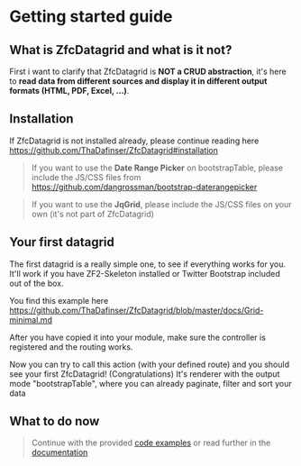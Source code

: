 # Getting started guide

## What is ZfcDatagrid and what is it not?
First i want to clarify that ZfcDatagrid is **NOT a CRUD abstraction**, 
it's here to **read data from different sources and display it in different output formats (HTML, PDF, Excel, ...)**.

## Installation
If ZfcDatagrid is not installed already, please continue reading here https://github.com/ThaDafinser/ZfcDatagrid#installation

> If you want to use the **Date Range Picker** on bootstrapTable, please include the JS/CSS files from https://github.com/dangrossman/bootstrap-daterangepicker 

> If you want to use the **JqGrid**, please include the JS/CSS files on your own (it's not part of ZfcDatagrid)

## Your first datagrid
The first datagrid is a really simple one, to see if everything works for you. 
It'll work if you have ZF2-Skeleton installed or Twitter Bootstrap included out of the box.

You find this example here https://github.com/ThaDafinser/ZfcDatagrid/blob/master/docs/Grid-minimal.md

After you have copied it into your module, make sure the controller is registered and the routing works.

Now you can try to call this action (with your defined route) and you should see your first ZfcDatagrid! (Congratulations)
It's renderer with the output mode "bootstrapTable", where you can already paginate, filter and sort your data

## What to do now
> Continue with the provided [code examples](https://github.com/ThaDafinser/ZfcDatagrid/blob/master/src/ZfcDatagrid/Examples/Controller/) or read further in the [documentation](https://github.com/ThaDafinser/ZfcDatagrid/blob/master/docs/)
